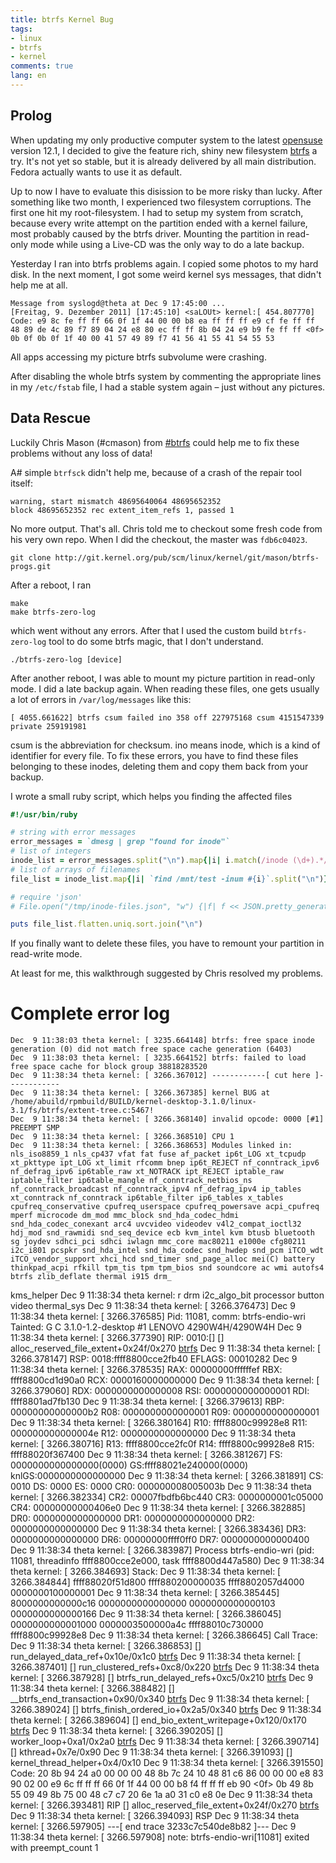 ```yaml
---
title: btrfs Kernel Bug
tags:
- linux
- btrfs
- kernel
comments: true
lang: en
---
```


## Prolog

When updating my only productive computer system to the latest [opensuse][opensuse]
version 12.1, I decided to give the feature rich, shiny new filesystem
[btrfs][btrfs] a try. It's not yet so stable, but it is already delivered by
all main distribution. Fedora actually wants to use it as default.

Up to now I have to evaluate this disission to be more risky than lucky. After
something like two month, I experienced two filesystem corruptions. The first
one hit my root-filesystem. I had to setup my system from scratch, because every
write attempt on the partition ended with a kernel failure, most probably caused
by the btrfs driver. Mounting the partition in read-only mode while using a
Live-CD was the only way to do a late backup.

Yesterday I ran into btrfs problems again. I copied some photos to my hard disk.
In the next moment, I got some weird kernel sys messages, that didn't help me at
all.

    Message from syslogd@theta at Dec 9 17:45:00 ...
    [Freitag, 9. Dezember 2011] [17:45:10] <saLOUt> kernel:[ 454.807770] Code: e9 8c fe ff ff 66 0f 1f 44 00 00 b8 ea ff ff ff e9 cf fe ff ff 48 89 de 4c 89 f7 89 04 24 e8 80 ec ff ff 8b 04 24 e9 b9 fe ff ff <0f> 0b 0f 0b 0f 1f 40 00 41 57 49 89 f7 41 56 41 55 41 54 55 53 

All apps accessing my picture btrfs subvolume were crashing.

After disabling the whole btrfs system by commenting the appropriate lines in my
`/etc/fstab` file, I had a stable system again – just without any pictures.

## Data Rescue

Luckily Chris Mason (#cmason) from [#btrfs][irc] could help me to fix these
problems without any loss of data!

A# simple `btrfsck` didn't help me, because of a crash of the repair tool itself:

    warning, start mismatch 48695640064 48695652352
    block 48695652352 rec extent_item_refs 1, passed 1

No more output. That's all. Chris told me to checkout some fresh code from his
very own repo. When I did the checkout, the master was `fdb6c04023`.

    git clone http://git.kernel.org/pub/scm/linux/kernel/git/mason/btrfs-progs.git

After a reboot, I ran

    make
    make btrfs-zero-log

which went without any errors. After that I used the custom build `btrfs-zero-log`
tool to do some btrfs magic, that I don't understand.

    ./btrfs-zero-log [device]

After another reboot, I was able to mount my picture partition in read-only mode.
I did a late backup again. When reading these files, one gets usually a lot of
errors in `/var/log/messages` like this:

    [ 4055.661622] btrfs csum failed ino 358 off 227975168 csum 4151547339 private 259191981

csum is the abbreviation for checksum. ino means inode, which is a kind of
identifier for every file. To fix these errors, you have to find these files
belonging to these inodes, deleting them and copy them back from your backup.

I wrote a small ruby script, which helps you finding the affected files

~~~ruby
#!/usr/bin/ruby

# string with error messages
error_messages = `dmesg | grep "found for inode"`
# list of integers
inode_list = error_messages.split("\n").map{|i| i.match(/inode (\d+).*/)[1].to_i}
# list of arrays of filenames
file_list = inode_list.map{|i| `find /mnt/test -inum #{i}`.split("\n")}

# require 'json'
# File.open("/tmp/inode-files.json", "w") {|f| f << JSON.pretty_generate(file_list)}

puts file_list.flatten.uniq.sort.join("\n")
~~~

If you finally want to delete these files, you have to remount your partition in
read-write mode.

At least for me, this walkthrough suggested by Chris resolved my problems.

# Complete error log

    Dec  9 11:38:03 theta kernel: [ 3235.664148] btrfs: free space inode generation (0) did not match free space cache generation (6403)
    Dec  9 11:38:03 theta kernel: [ 3235.664152] btrfs: failed to load free space cache for block group 38818283520
    Dec  9 11:38:34 theta kernel: [ 3266.367012] ------------[ cut here ]------------
    Dec  9 11:38:34 theta kernel: [ 3266.367385] kernel BUG at /home/abuild/rpmbuild/BUILD/kernel-desktop-3.1.0/linux-3.1/fs/btrfs/extent-tree.c:5467!
    Dec  9 11:38:34 theta kernel: [ 3266.368140] invalid opcode: 0000 [#1] PREEMPT SMP
    Dec  9 11:38:34 theta kernel: [ 3266.368510] CPU 1
    Dec  9 11:38:34 theta kernel: [ 3266.368653] Modules linked in: nls_iso8859_1 nls_cp437 vfat fat fuse af_packet ip6t_LOG xt_tcpudp xt_pkttype ipt_LOG xt_limit rfcomm bnep ip6t_REJECT nf_conntrack_ipv6 nf_defrag_ipv6 ip6table_raw xt_NOTRACK ipt_REJECT iptable_raw iptable_filter ip6table_mangle nf_conntrack_netbios_ns nf_conntrack_broadcast nf_conntrack_ipv4 nf_defrag_ipv4 ip_tables xt_conntrack nf_conntrack ip6table_filter ip6_tables x_tables cpufreq_conservative cpufreq_userspace cpufreq_powersave acpi_cpufreq mperf microcode dm_mod mmc_block snd_hda_codec_hdmi snd_hda_codec_conexant arc4 uvcvideo videodev v4l2_compat_ioctl32 hdj_mod snd_rawmidi snd_seq_device ecb kvm_intel kvm btusb bluetooth sg joydev sdhci_pci sdhci iwlagn mmc_core mac80211 e1000e cfg80211 i2c_i801 pcspkr snd_hda_intel snd_hda_codec snd_hwdep snd_pcm iTCO_wdt iTCO_vendor_support xhci_hcd snd_timer snd_page_alloc mei(C) battery thinkpad_acpi rfkill tpm_tis tpm tpm_bios snd soundcore ac wmi autofs4 btrfs zlib_deflate thermal i915 drm_
kms_helper
    Dec  9 11:38:34 theta kernel: r drm i2c_algo_bit processor button video thermal_sys
    Dec  9 11:38:34 theta kernel: [ 3266.376473]
    Dec  9 11:38:34 theta kernel: [ 3266.376585] Pid: 11081, comm: btrfs-endio-wri Tainted: G         C  3.1.0-1.2-desktop #1 LENOVO 4290W4H/4290W4H
    Dec  9 11:38:34 theta kernel: [ 3266.377390] RIP: 0010:[<ffffffffa01444bf>]  [<ffffffffa01444bf>] alloc_reserved_file_extent+0x24f/0x270 [btrfs]
    Dec  9 11:38:34 theta kernel: [ 3266.378147] RSP: 0018:ffff8800cce2fb40  EFLAGS: 00010282
    Dec  9 11:38:34 theta kernel: [ 3266.378535] RAX: 00000000ffffffef RBX: ffff8800cd1d90a0 RCX: 0000160000000000
    Dec  9 11:38:34 theta kernel: [ 3266.379060] RDX: 0000000000000008 RSI: 0000000000000001 RDI: ffff8801ad7fb130
    Dec  9 11:38:34 theta kernel: [ 3266.379613] RBP: 00000000000000b2 R08: 0000000000000001 R09: 0000000000000001
    Dec  9 11:38:34 theta kernel: [ 3266.380164] R10: ffff8800c99928e8 R11: 000000000000004e R12: 0000000000000000
    Dec  9 11:38:34 theta kernel: [ 3266.380716] R13: ffff8800cce2fc0f R14: ffff8800c99928e8 R15: ffff88020f367400
    Dec  9 11:38:34 theta kernel: [ 3266.381267] FS:  0000000000000000(0000) GS:ffff88021e240000(0000) knlGS:0000000000000000
    Dec  9 11:38:34 theta kernel: [ 3266.381891] CS:  0010 DS: 0000 ES: 0000 CR0: 000000008005003b
    Dec  9 11:38:34 theta kernel: [ 3266.382334] CR2: 00007fbdfb6bc440 CR3: 0000000001c05000 CR4: 00000000000406e0
    Dec  9 11:38:34 theta kernel: [ 3266.382885] DR0: 0000000000000000 DR1: 0000000000000000 DR2: 0000000000000000
    Dec  9 11:38:34 theta kernel: [ 3266.383436] DR3: 0000000000000000 DR6: 00000000ffff0ff0 DR7: 0000000000000400
    Dec  9 11:38:34 theta kernel: [ 3266.383987] Process btrfs-endio-wri (pid: 11081, threadinfo ffff8800cce2e000, task ffff8800d447a580)
    Dec  9 11:38:34 theta kernel: [ 3266.384693] Stack:
    Dec  9 11:38:34 theta kernel: [ 3266.384844]  ffff88020f51d800 ffff880200000035 ffff8802057d4000 0000000100000001
    Dec  9 11:38:34 theta kernel: [ 3266.385445]  8000000000000c16 0000000000000000 0000000000000103 0000000000000166
    Dec  9 11:38:34 theta kernel: [ 3266.386045]  0000000000001000 0000003500000a4c ffff88010c730000 ffff8800c99928e8
    Dec  9 11:38:34 theta kernel: [ 3266.386645] Call Trace:
    Dec  9 11:38:34 theta kernel: [ 3266.386853]  [<ffffffffa014505e>] run_delayed_data_ref+0x10e/0x1c0 [btrfs]
    Dec  9 11:38:34 theta kernel: [ 3266.387401]  [<ffffffffa0147978>] run_clustered_refs+0xc8/0x220 [btrfs]
    Dec  9 11:38:34 theta kernel: [ 3266.387928]  [<ffffffffa0147b95>] btrfs_run_delayed_refs+0xc5/0x210 [btrfs]
    Dec  9 11:38:34 theta kernel: [ 3266.388482]  [<ffffffffa0158590>] __btrfs_end_transaction+0x90/0x340 [btrfs]
    Dec  9 11:38:34 theta kernel: [ 3266.389024]  [<ffffffffa015f5d5>] btrfs_finish_ordered_io+0x2a5/0x340 [btrfs]
    Dec  9 11:38:34 theta kernel: [ 3266.389604]  [<ffffffffa0173310>] end_bio_extent_writepage+0x120/0x170 [btrfs]
    Dec  9 11:38:34 theta kernel: [ 3266.390205]  [<ffffffffa017fcb1>] worker_loop+0xa1/0x2a0 [btrfs]
    Dec  9 11:38:34 theta kernel: [ 3266.390714]  [<ffffffff81075c8e>] kthread+0x7e/0x90
    Dec  9 11:38:34 theta kernel: [ 3266.391093]  [<ffffffff815a5474>] kernel_thread_helper+0x4/0x10
    Dec  9 11:38:34 theta kernel: [ 3266.391550] Code: 20 8b 94 24 a0 00 00 00 48 8b 7c 24 10 48 81 c6 86 00 00 00 e8 83 90 02 00 e9 6c ff ff ff 66 0f 1f 44 00 00 b8 f4 ff ff ff eb 90 <0f> 0b 49 8b 55 09 49 8b 75 00 48 c7 c7 20 6e 1a a0 31 c0 e8 0e
    Dec  9 11:38:34 theta kernel: [ 3266.393481] RIP  [<ffffffffa01444bf>] alloc_reserved_file_extent+0x24f/0x270 [btrfs]
    Dec  9 11:38:34 theta kernel: [ 3266.394093]  RSP <ffff8800cce2fb40>
    Dec  9 11:38:34 theta kernel: [ 3266.597905] ---[ end trace 3233c7c540de8b82 ]---
    Dec  9 11:38:34 theta kernel: [ 3266.597908] note: btrfs-endio-wri[11081] exited with preempt_count 1

[btrfs]: http://btrfs.wiki.kernel.org/
[opensuse]: http://www.opensuse.org/
[irc]: irc://chat.freenode.org/btrfs